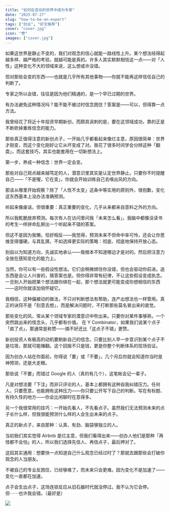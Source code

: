 ```yaml
---
title: "如何在变动的世界中成为专家"
date: "2025-07-27"
slug: "how-to-be-an-expert"
tags: ["创业", "好文推荐"]
cover: "cover.jpg"
icon: "😎"
images: ["cover.jpg"]
---
```

如果这世界是静止不变的，我们对观念的信心就能一路线性上升。某个想法经得起越多样、越严格的考验，就越可能是真的。许多人其实默默相信这一点——对「人性」这种变化不大的领域来说，这么想或许没错。



但对那些会变的东西——也就是几乎所有其他事物——你就不能再这样信任自己的判断了。



专家之所以会错，往往是因为他们精通的，是一个早已过期的世界。



有办法避免这种情况吗？能不能不被过时信念困住？答案是——可以，但得靠一点方法。



我曾经花了将近十年投资早期新创，而颇具讽刺的是，要在这领域成功，靠的正是不断砍掉重练信念的能力。



那些真正值得注意的新创点子，一开始几乎都看起来像烂主意，原因很简单：世界才刚变，而这个变化刚好让它从坏变成了对。我花了很多时间学会分辨这种「翻盘」，而这套技巧，其实也能套用在一切新想法上。



第一步，养成一种信念：世界一定会变。



那些对自己观点越来越笃定的人，潜意识里其实是认定世界静止。只要你不时提醒自己——「不是喔，它在变」，你就会开始训练自己去嗅出风的方向。



那该从哪里开始观察？除了「人性不太变」这条中等实用的原则外，很抱歉，变化这东西基本上没办法准确预测。



听起来像废话，但很重要：真正重要的变化，几乎从来都来自意料之外的方向。



所以我乾脆放弃预测。每次有人在访问里问我「未来怎么看」，我脑中都像没读书的考生一样拼命乱掰出一个听起来不错的答案。



但这不是因为我懒。恰好相反——我觉得，预测未来不但命中率可怜，还会让你思维变得僵硬。与其乱猜，不如选择更实际的策略：彻底、彻底地保持开放心态。



别自以为知道方向，先诚实地承认——我根本不知道哪边才是对的。然后把注意力全放在感知变化的能力上。



当然，你可以有一些假设性想法。它们会稍微绑住你没错，但也会驱动你前进。追东西是会让人兴奋的，猜答案也是。但你得非常有纪律，不让这些假设变成执念。
一旦别人开始把某个想法跟你绑在一起，那个想法就更可能变成你想相信的东西——这时你就该加倍怀疑它。



我相信，这种偏被动的做法，不只对判断想法有帮助，连产出想法也一样管用。真正的诀窍不是「刻意去想」，而是解决问题时，不打断那些莫名冒出来的直觉。



那些变化的风，常从某个领域专家的潜意识中吹出来。只要你对某件事够熟，一个突然跳出来的怪念头，几乎都有价值。
在 Y Combinator，如果我们说某个点子「疯了点」，那通常是称赞——搞不好还比「这点子不错」更赞。



新创投资人有极高的动机要刷新自己的信念。只要比别人早一步意识到某个点子不是垃圾，那就可能赚翻。这个回报不只是钱，更是你整个判断体系的现场验证。



因为创办人站在你面前，你得说「要」或「不要」，几个月后你就会知道你当时是神预测，还是大走眼。



那些说「不要」而错过 Google 的人（真的有几个），这笔帐会记一辈子。



凡是对想法要「下注」而非只评论的人，基本上都拥有这种自我纠错压力。任何人，只要愿意，也能拥有这种压力——你只要公开写下自己的判断。写在有标题、有持久性的地方——你会比闲聊时在意得多。



另一个我很常用的技巧：一开始先看人，不先看点子。虽然我们无法预测未来的点子长什么样，但我很能预测什么样的人会生出未来的点子。



真正的新点子，来自那种：认真、有劲、脑袋够独立的人。



当初我们其实觉得 Airbnb 是烂主意，但我们看得出来——创办人他们是那种「再怪都不会怕」的人，所以我们选择先信人、再信点子，最后押对了。



这招其实通用：想要快一点知道自己什么观念已经过时了？那就去跟那些会打破你观念的人当朋友。



不被自己的专业反困住，已经够难了，而未来只会更难。因为变化不是加速了——变化一直都在加速。



点子会生出点子，这场连锁反应从旧石器时代就没停过。我不认为它会停。
但⋯⋯也许我会错。（最好是）




![](https://prod-files-secure.s3.us-west-2.amazonaws.com/112d0858-5090-4d34-a606-b75eb8d65fd2/46476355-9cf3-4e99-9b7a-3531bc426380/1000202064.png?X-Amz-Algorithm=AWS4-HMAC-SHA256&X-Amz-Content-Sha256=UNSIGNED-PAYLOAD&X-Amz-Credential=ASIAZI2LB466VAER4DIY%2F20250812%2Fus-west-2%2Fs3%2Faws4_request&X-Amz-Date=20250812T164449Z&X-Amz-Expires=3600&X-Amz-Security-Token=IQoJb3JpZ2luX2VjENH%2F%2F%2F%2F%2F%2F%2F%2F%2F%2FwEaCXVzLXdlc3QtMiJHMEUCIEJmrwTIr1HxQdfwWMs6OaurAKtJsgP9HBh9kw%2BucHSIAiEAjbVcBD2KFP6XoAUieoyIrQAhlxVcqqQUInfsA36xz1cq%2FwMIGRAAGgw2Mzc0MjMxODM4MDUiDLlwO1MLORyZUVyWbircA0MepGVMaKKXt6PVqjXUz6fOQxmEqQHZ4vrroVA1eJUU8qPCZBW7r3eMgrhxkk7yRhDEfIeY3qSTZQfo0yyPqlVQK0f19hq1pdISZDHw828eSt6uk2bCAbgqrv6K2RW63XLVgl02fFlMwKjM6TMsXPiwqNaRPIAYuA5bBO7QgHFiQWRI9S5VaDJbPGBBk2FJoEYfu669xkRifNlWwQdRJI5j0Hkc22yaJ%2Bm0l3NU7ccgIcMgUPVw6qtSYgfSy%2BRiFpPj0MhTpZI7G3zAr%2BJndWTodrnuBaiF1D0O4rLkBROXGU%2FhsaMLWQC%2B8IqUN43M6w9JeGlIv98YqXwWPXLIvll6ORjOZ0gjY5%2FCGQk3jC2M%2Fuv%2Bsg4rfZb53f5eetk%2BPD5dRyEvhes4QW1DjE6ouKU4TnWyjkzXd5tEChGXTTWT6dnITKu6TPJ%2BepJRH0ac7s%2BivyL8hdB9XdeTe26s2sMOlQVZB2NuJvTX4uHuFHp3u1VqJ72mjuQfDCQVMfGGn3piCO6c5lTRSDHeXrnZHgbwUS70mfBucn%2F34tfGsyn0sx764rwLW97Tze1LSxV28JqY8n%2BBFnREewv1jZLX%2FWwRY5jm0EG71x9DRj%2FnpYqtPuXZssp9yqJ%2BvvEuMPbU7cQGOqUBVA8cJZs3LM0xgzjxnYJrRfoCwBUUW0U0hmYYoclPiLoC430GcvN9UaiZbUNtRLURAcgo5kT5nx3kiSIUfFDmeKnsjt1HzOWLHh5c%2F%2F7e5ivJ%2F5hjw2TMsg5KJVRL3EBuqu4b3ube640%2Bb4Vc%2FdIBJ3ahAY7jKXQ3hBz2V8geMWCgZUauQc%2FasGT%2BoD0KuCvvyB75JTjCIXT4YVv%2BYX3WGSPoTGYy&X-Amz-Signature=9ee4a68e94a9700db9dda0a521fc588f10eb65f14d88fda93f50051eada6a209&X-Amz-SignedHeaders=host&x-amz-checksum-mode=ENABLED&x-id=GetObject)

